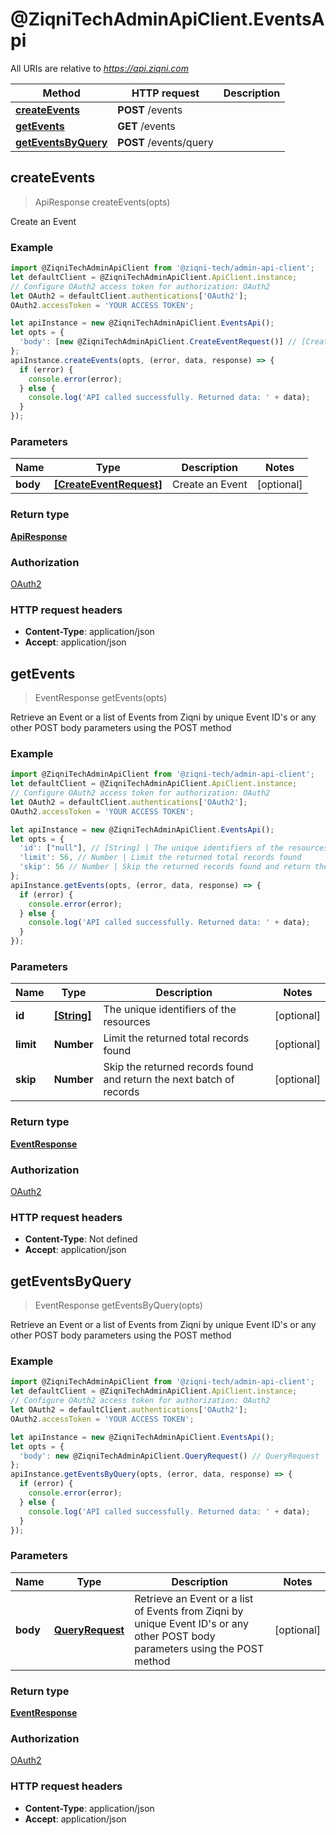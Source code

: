 # @ZiqniTechAdminApiClient.EventsApi

All URIs are relative to *https://api.ziqni.com*

Method | HTTP request | Description
------------- | ------------- | -------------
[**createEvents**](EventsApi.md#createEvents) | **POST** /events | 
[**getEvents**](EventsApi.md#getEvents) | **GET** /events | 
[**getEventsByQuery**](EventsApi.md#getEventsByQuery) | **POST** /events/query | 



## createEvents

> ApiResponse createEvents(opts)



Create an Event

### Example

```javascript
import @ZiqniTechAdminApiClient from '@ziqni-tech/admin-api-client';
let defaultClient = @ZiqniTechAdminApiClient.ApiClient.instance;
// Configure OAuth2 access token for authorization: OAuth2
let OAuth2 = defaultClient.authentications['OAuth2'];
OAuth2.accessToken = 'YOUR ACCESS TOKEN';

let apiInstance = new @ZiqniTechAdminApiClient.EventsApi();
let opts = {
  'body': [new @ZiqniTechAdminApiClient.CreateEventRequest()] // [CreateEventRequest] | Create an Event
};
apiInstance.createEvents(opts, (error, data, response) => {
  if (error) {
    console.error(error);
  } else {
    console.log('API called successfully. Returned data: ' + data);
  }
});
```

### Parameters


Name | Type | Description  | Notes
------------- | ------------- | ------------- | -------------
 **body** | [**[CreateEventRequest]**](CreateEventRequest.md)| Create an Event | [optional] 

### Return type

[**ApiResponse**](ApiResponse.md)

### Authorization

[OAuth2](../README.md#OAuth2)

### HTTP request headers

- **Content-Type**: application/json
- **Accept**: application/json


## getEvents

> EventResponse getEvents(opts)



Retrieve an Event or a list of Events from Ziqni by unique Event ID&#39;s or any other POST body parameters using the POST method

### Example

```javascript
import @ZiqniTechAdminApiClient from '@ziqni-tech/admin-api-client';
let defaultClient = @ZiqniTechAdminApiClient.ApiClient.instance;
// Configure OAuth2 access token for authorization: OAuth2
let OAuth2 = defaultClient.authentications['OAuth2'];
OAuth2.accessToken = 'YOUR ACCESS TOKEN';

let apiInstance = new @ZiqniTechAdminApiClient.EventsApi();
let opts = {
  'id': ["null"], // [String] | The unique identifiers of the resources
  'limit': 56, // Number | Limit the returned total records found
  'skip': 56 // Number | Skip the returned records found and return the next batch of records
};
apiInstance.getEvents(opts, (error, data, response) => {
  if (error) {
    console.error(error);
  } else {
    console.log('API called successfully. Returned data: ' + data);
  }
});
```

### Parameters


Name | Type | Description  | Notes
------------- | ------------- | ------------- | -------------
 **id** | [**[String]**](String.md)| The unique identifiers of the resources | [optional] 
 **limit** | **Number**| Limit the returned total records found | [optional] 
 **skip** | **Number**| Skip the returned records found and return the next batch of records | [optional] 

### Return type

[**EventResponse**](EventResponse.md)

### Authorization

[OAuth2](../README.md#OAuth2)

### HTTP request headers

- **Content-Type**: Not defined
- **Accept**: application/json


## getEventsByQuery

> EventResponse getEventsByQuery(opts)



Retrieve an Event or a list of Events from Ziqni by unique Event ID&#39;s or any other POST body parameters using the POST method

### Example

```javascript
import @ZiqniTechAdminApiClient from '@ziqni-tech/admin-api-client';
let defaultClient = @ZiqniTechAdminApiClient.ApiClient.instance;
// Configure OAuth2 access token for authorization: OAuth2
let OAuth2 = defaultClient.authentications['OAuth2'];
OAuth2.accessToken = 'YOUR ACCESS TOKEN';

let apiInstance = new @ZiqniTechAdminApiClient.EventsApi();
let opts = {
  'body': new @ZiqniTechAdminApiClient.QueryRequest() // QueryRequest | Retrieve an Event or a list of Events from Ziqni by unique Event ID's or any other POST body parameters using the POST method
};
apiInstance.getEventsByQuery(opts, (error, data, response) => {
  if (error) {
    console.error(error);
  } else {
    console.log('API called successfully. Returned data: ' + data);
  }
});
```

### Parameters


Name | Type | Description  | Notes
------------- | ------------- | ------------- | -------------
 **body** | [**QueryRequest**](QueryRequest.md)| Retrieve an Event or a list of Events from Ziqni by unique Event ID&#39;s or any other POST body parameters using the POST method | [optional] 

### Return type

[**EventResponse**](EventResponse.md)

### Authorization

[OAuth2](../README.md#OAuth2)

### HTTP request headers

- **Content-Type**: application/json
- **Accept**: application/json

